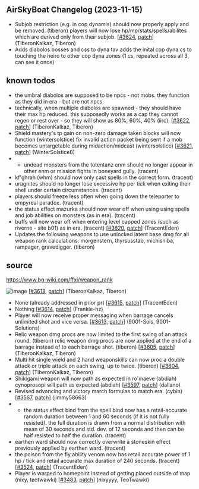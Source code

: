 ## AirSkyBoat Changelog (2023-11-15)
- Subjob restriction (e.g. in cop dynamis) should now properly apply and be removed. (tiberon) players will now lose hp/mp/stats/spells/abilites which are derived only from their subjob. [[#3624](https://github.com/AirSkyBoat/AirSkyBoat/pull/3624), [patch](https://github.com/AirSkyBoat/AirSkyBoat/pull/3624.patch)] (TiberonKalkaz, Tiberon)
- Adds diabolos bosses and css to dyna tav adds the inital cop dyna cs to touching the heiro to other cop dyna zones (1 cs, repeated across all 3, can see it once)  ## known todos - the umbral diabolos are supposed to be npcs - not mobs.  they function as they did in era - but are not npcs. - technically, when multiple diabolos are spawned - they should have their max hp reduced.  this supposedly works as a cap they cannot regen or rest over - so they will show as 80%, 60%, 40% (iirc). [[#3622](https://github.com/AirSkyBoat/AirSkyBoat/pull/3622), [patch](https://github.com/AirSkyBoat/AirSkyBoat/pull/3622.patch)] (TiberonKalkaz, Tiberon)
- Shield mastery's tp gain on non-zero damage taken blocks will now function (wintersolstice) fix invalid action packet being sent if a mob becomes untargetable during midaction/midcast (wintersolstice) [[#3621](https://github.com/AirSkyBoat/AirSkyBoat/pull/3621), [patch](https://github.com/AirSkyBoat/AirSkyBoat/pull/3621.patch)] (WinterSolstice8)
- - undead monsters from the totentanz enm should no longer appear in other enm or mission fights in boneyard gully. (tracent) - kf'ghrah (whm) should now only cast spells in the correct form. (tracent) - uragnites should no longer lose excessive hp per tick when exiting their shell under certain circumstances. (tracent) - players should freeze less often when going down the teleporter to empyreal paradox. (tracent) - the status effect mazurka should now wear off when using using spells and job abilities on monsters (as in era). (tracent) - buffs will now wear off when entering level capped zones (such as riverne - site b01) as in era. (tracent) [[#3620](https://github.com/AirSkyBoat/AirSkyBoat/pull/3620), [patch](https://github.com/AirSkyBoat/AirSkyBoat/pull/3620.patch)] (TracentEden)
- Updates the following weapons to use unlocked latent base dmg for all weapon rank calculations: morgenstern, thyrsusstab, michishiba, rampager, gravedigger.  (tiberon)  ## source https://www.bg-wiki.com/ffxi/weapon_rank  ![image](https://github.com/airskyboat/airskyboat/assets/105882290/1808722c-6952-4e1b-bb74-c01e66f7eeef) [[#3618](https://github.com/AirSkyBoat/AirSkyBoat/pull/3618), [patch](https://github.com/AirSkyBoat/AirSkyBoat/pull/3618.patch)] (TiberonKalkaz, Tiberon)
- None (already addressed in prior pr) [[#3615](https://github.com/AirSkyBoat/AirSkyBoat/pull/3615), [patch](https://github.com/AirSkyBoat/AirSkyBoat/pull/3615.patch)] (TracentEden)
- Nothing [[#3614](https://github.com/AirSkyBoat/AirSkyBoat/pull/3614), [patch](https://github.com/AirSkyBoat/AirSkyBoat/pull/3614.patch)] (Frankie-hz)
- Player will now receive proper messaging when barrage cancels unlimited shot and vice versa. [[#3613](https://github.com/AirSkyBoat/AirSkyBoat/pull/3613), [patch](https://github.com/AirSkyBoat/AirSkyBoat/pull/3613.patch)] (9001-Sols, 9001-Solutions)
- Relic weapon dmg procs are now limited to the first swing of an attack round. (tiberon) relic weapon dmg procs are now applied at the end of a barrage instead of to each barrage shot. (tiberon) [[#3605](https://github.com/AirSkyBoat/AirSkyBoat/pull/3605), [patch](https://github.com/AirSkyBoat/AirSkyBoat/pull/3605.patch)] (TiberonKalkaz, Tiberon)
- Multi hit single wield and 2 hand weaponskills can now proc a double attack or triple attack on each swing, up to twice. (tiberon) [[#3604](https://github.com/AirSkyBoat/AirSkyBoat/pull/3604), [patch](https://github.com/AirSkyBoat/AirSkyBoat/pull/3604.patch)] (TiberonKalkaz, Tiberon)
- Shikigami weapon will now path as expected in ro'maeve (abdiah) cynoprosopi will path as expected (abdiah) [[#3597](https://github.com/AirSkyBoat/AirSkyBoat/pull/3597), [patch](https://github.com/AirSkyBoat/AirSkyBoat/pull/3597.patch)] (dallano)
- Revised advancing and victory march formulas to match era. (cybin) [[#3567](https://github.com/AirSkyBoat/AirSkyBoat/pull/3567), [patch](https://github.com/AirSkyBoat/AirSkyBoat/pull/3567.patch)] (jimmy58663)
- - the status effect bind from the spell bind now has a retail-accurate random duration between 1 and 60 seconds (if it is not fully resisted). the full duration is drawn from a normal distribution with mean of 30 seconds and std. dev. of 12 seconds and then can be half resisted to half the duration. (tracent) - earthen ward should now correctly overwrite a stoneskin effect previously applied by earthen ward. (tracent) - the poison from the fly ability venom now has retail accurate power of 1 hp / tick and  retail accurate max duration of 240 seconds. (tracent) [[#3524](https://github.com/AirSkyBoat/AirSkyBoat/pull/3524), [patch](https://github.com/AirSkyBoat/AirSkyBoat/pull/3524.patch)] (TracentEden)
- Player is warped to homepoint instead of getting placed outside of map (nixy, teotwawki) [[#3483](https://github.com/AirSkyBoat/AirSkyBoat/pull/3483), [patch](https://github.com/AirSkyBoat/AirSkyBoat/pull/3483.patch)] (nixyyyy, TeoTwawki)

